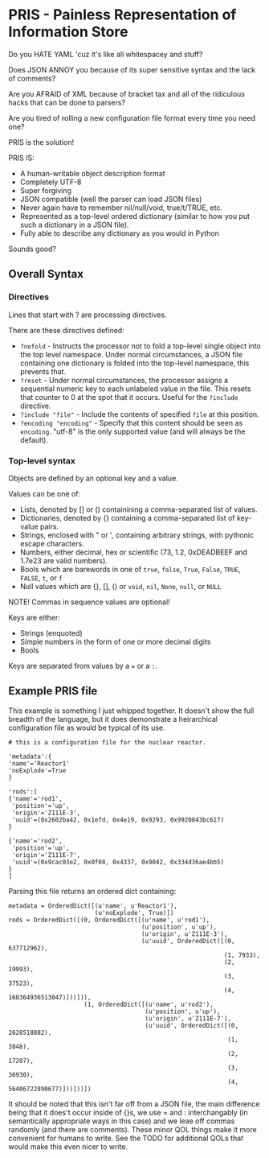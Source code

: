 # PRIS - Painless Representation of Information Store

Do you HATE YAML 'cuz it's like all whitespacey and stuff?

Does JSON ANNOY you because of its super sensitive syntax and
the lack of comments?

Are you AFRAID of XML because of bracket tax and all of the
ridiculous hacks that can be done to parsers?

Are you tired of rolling a new configuration file format every
time you need one?

PRIS is the solution!

PRIS IS:

* A human-writable object description format
* Completely UTF-8
* Super forgiving
* JSON compatible (well the parser can load JSON files)
* Never again have to remember nil/null/void, true/t/TRUE, etc.
* Represented as a top-level ordered dictionary (similar to how
  you put such a dictionary in a JSON file).
* Fully able to describe any dictionary as you would in Python

Sounds good?

## Overall Syntax

### Directives

Lines that start with ? are processing directives.

There are these directives defined:

* `?nofold` - Instructs the processor not to fold a top-level single object into the top level namespace. Under normal
  circumstances, a JSON file containing one dictionary is folded into the top-level namespace, this prevents that.
* `?reset` - Under normal circumstances, the processor assigns a sequential numeric key to each unlabeled value in the
  file. This resets that counter to 0 at the spot that it occurs. Useful for the `?include` directive.
* `?include "file"` - Include the contents of specified `file` at this position.
* `?encoding "encoding"` - Specify that this content should be seen as `encoding`. "utf-8" is the only supported value
  (and will always be the default).

### Top-level syntax

Objects are defined by an optional key and a value.

Values can be one of:

* Lists, denoted by [] or () containining a comma-separated list of values.
* Dictionaries, denoted by {} containing a comma-separated list of key-value pairs.
* Strings, enclosed with " or ', containing arbitrary strings, with pythonic escape characters.
* Numbers, either decimal, hex or scientific (73, 1.2, 0xDEADBEEF and 1.7e23 are valid numbers).
* Bools which are barewords in one of `true`, `false`, `True`, `False`, `TRUE`, `FALSE`, `t`, or `f`
* Null values which are {}, [], () or `void`, `nil`, `None`, `null`, or `NULL`

NOTE! Commas in sequence values are optional!

Keys are either:

* Strings (enquoted)
* Simple numbers in the form of one or more decimal digits
* Bools

Keys are separated from values by a `=` or a `:`.

## Example PRIS file

This example is something I just whipped together. It doesn't show the full
breadth of the language, but it does demonstrate a heirarchical configuration
file as would be typical of its use.


```
# this is a configuration file for the nuclear reactor.

'metadata':{
'name'='Reactor1'
'noExplode'=True
}

'rods':[
{'name'='rod1',
 'position'='up',
 'origin'='Z111E-3',
 'uuid'=(0x2602ba42, 0x1efd, 0x4e19, 0x9293, 0x9920843bc617)
}

{'name'='rod2',
 'position'='up',
 'origin'='Z111E-7',
 'uuid'=(0x9cac03e2, 0x0f08, 0x4337, 0x9042, 0x334d36ae4bb5)
}
]
```

Parsing this file returns an ordered dict containing:

```
metadata = OrderedDict([(u'name', u'Reactor1'),
                        (u'noExplode', True)])
rods = OrderedDict([(0, OrderedDict([(u'name', u'rod1'),
                                     (u'position', u'up'),
                                     (u'origin', u'Z111E-3'),
                                     (u'uuid', OrderedDict([(0, 637712962),
                                                            (1, 7933),
                                                            (2, 19993),
                                                            (3, 37523),
                                                            (4, 168364936513047)]))])),
                     (1, OrderedDict([(u'name', u'rod2'),
                                      (u'position', u'up'),
                                      (u'origin', u'Z111E-7'),
                                      (u'uuid', OrderedDict([(0, 2628518882),
                                                             (1, 3848),
                                                             (2, 17207),
                                                             (3, 36930),
                                                             (4, 56406722890677)]))]))])
```

It should be noted that this isn't far off from a JSON file, the main difference being that it does't occur inside of {}s, we
use = and : interchangably (in semantically appropriate ways in this case) and we leae off commas randomly (and there are comments).
These minor QOL things make it more convenient for humans to write. See the TODO for additional QOLs that would make this even
nicer to write.
